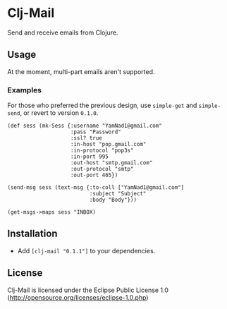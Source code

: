# Clj-Mail

Send and receive emails from Clojure.

## Usage

At the moment, multi-part emails aren't supported.

### Examples

For those who preferred the previous design, use `simple-get` and `simple-send`, or revert to version `0.1.0`.

    (def sess (mk-Sess {:username "YamNad1@gmail.com"
                        :pass "Password"
                        :ssl? true
                        :in-host "pop.gmail.com"
                        :in-protocol "pop3s"
                        :in-port 995
                        :out-host "smtp.gmail.com"
                        :out-protocol "smtp"
                        :out-port 465})

    (send-msg sess (text-msg {:to-coll ["YamNad1@gmail.com"]
                              :subject "Subject"
                              :body "Body"}))

    (get-msgs->maps sess "INBOX)

## Installation

- Add `[clj-mail "0.1.1"]` to your dependencies.

## License

Clj-Mail is licensed under the Eclipse Public License 1.0 (http://opensource.org/licenses/eclipse-1.0.php)
